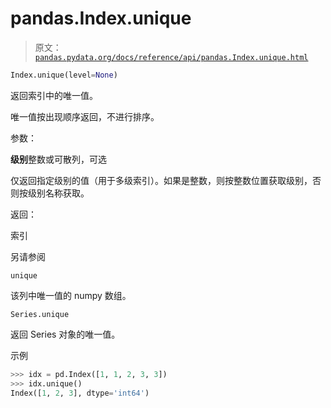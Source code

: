 # pandas.Index.unique

> 原文：[`pandas.pydata.org/docs/reference/api/pandas.Index.unique.html`](https://pandas.pydata.org/docs/reference/api/pandas.Index.unique.html)

```py
Index.unique(level=None)
```

返回索引中的唯一值。

唯一值按出现顺序返回，不进行排序。

参数：

**级别**整数或可散列，可选

仅返回指定级别的值（用于多级索引）。如果是整数，则按整数位置获取级别，否则按级别名称获取。

返回：

索引

另请参阅

`unique`

该列中唯一值的 numpy 数组。

`Series.unique`

返回 Series 对象的唯一值。

示例

```py
>>> idx = pd.Index([1, 1, 2, 3, 3])
>>> idx.unique()
Index([1, 2, 3], dtype='int64') 
```
